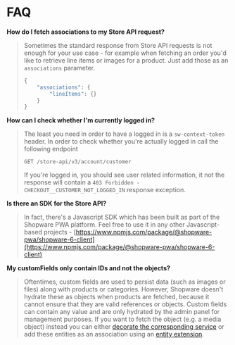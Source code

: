 # FAQ

**How do I fetch associations to my Store API request?**

> Sometimes the standard response from Store API requests is not enough for your use case - for example when fetching an order you'd like to retrieve line items or images for a product. Just add those as an `associations` parameter.
>
> ```javascript
> {
>     "associations": {
>         "lineItems": {}
>     }
> }
> ```

**How can I check whether I'm currently logged in?**

> The least you need in order to have a logged in is a `sw-context-token` header. In order to check whether you're actually logged in call the following endpoint
>
> ```text
> GET /store-api/v3/account/customer
> ```
>
> If you're logged in, you should see user related information, it not the response will contain a `403 Forbidden - CHECKOUT__CUSTOMER_NOT_LOGGED_IN` response exception.

**Is there an SDK for the Store API?**

> In fact, there's a Javascript SDK which has been built as part of the Shopware PWA platform. Feel free to use it in any other Javascript-based projects - [https://www.npmjs.com/package/@shopware-pwa/shopware-6-client](https://www.npmjs.com/package/@shopware-pwa/shopware-6-client)

**My customFields only contain IDs and not the objects?**

> Oftentimes, custom fields are used to persist data \(such as images or files\) along with products or categories. However, Shopware doesn't hydrate these as objects when products are fetched, because it cannot ensure that they are valid references or objects. Custom fields can contain any value and are only hydrated by the admin panel for management purposes. If you want to fetch the object \(e.g. a media object\) instead you can either [decorate the corresponding service](../../plugins/plugins/plugin-fundamentals/adjusting-service) or add these entities as an association using an [entity extension](../../plugins/plugins/framework/data-handling/add-complex-data-to-existing-entities).
